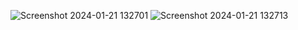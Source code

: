 ![Screenshot 2024-01-21 132701](https://github.com/Amisha0971/FOLDED-PROFILE-SHOW-HTML-CSS/assets/136344215/39e5f428-95fb-45a9-b6e3-1067cc18117c)
![Screenshot 2024-01-21 132713](https://github.com/Amisha0971/FOLDED-PROFILE-SHOW-HTML-CSS/assets/136344215/f36b65aa-0cca-4239-b3cb-58b1a812f142)
